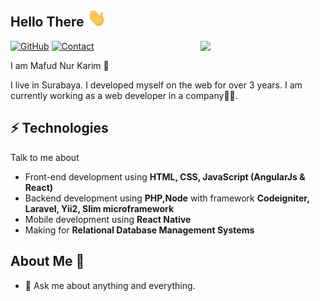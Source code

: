 <h2> Hello There <img src="https://raw.githubusercontent.com/ABSphreak/ABSphreak/master/gifs/Hi.gif" width="30px"></h2>

<img align="right" src="https://github.com/rajput2107/rajput2107/blob/master/Assets/Developer.gif" width='200'/>

[![GitHub](https://img.shields.io/badge/SUPPORT%20AT-GITHUB-blue?style=for-the-badge&logo=github)](https://github.com/MafudNk) 
 [![Contact](https://img.shields.io/badge/CONTACT-GMAIL-yellow?style=for-the-badge&logo=gmail&logoColor=white)](mailto:mafudnurkarim@gmail.com)
 
I am Mafud Nur Karim 🧔

I live in Surabaya. I developed myself on the web for over 3 years. I am currently working as a web developer  in a company👨‍💻.

## ⚡ Technologies
Talk to me about
- Front-end development using **HTML, CSS, JavaScript (AngularJs & React)**
- Backend development using **PHP,Node** with framework **Codeigniter, Laravel, Yii2, Slim microframework**
- Mobile development using **React Native**
- Making for **Relational Database Management Systems**

## About Me 🤔
- 💬 Ask me about anything and everything.
